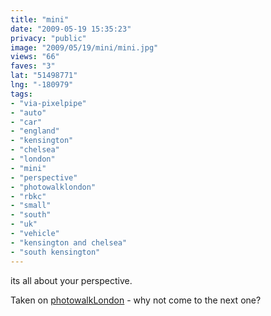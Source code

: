 ```yaml
---
title: "mini"
date: "2009-05-19 15:35:23"
privacy: "public"
image: "2009/05/19/mini/mini.jpg"
views: "66"
faves: "3"
lat: "51498771"
lng: "-180979"
tags:
- "via-pixelpipe"
- "auto"
- "car"
- "england"
- "kensington"
- "chelsea"
- "london"
- "mini"
- "perspective"
- "photowalklondon"
- "rbkc"
- "small"
- "south"
- "uk"
- "vehicle"
- "kensington and chelsea"
- "south kensington"
---
```

its all about your perspective. 

Taken on <a href="http://www.twitter.com/photowalkLondon">photowalkLondon</a> - why not come to the next one?<a href="/photos/2009/05/19/mini"></a>
